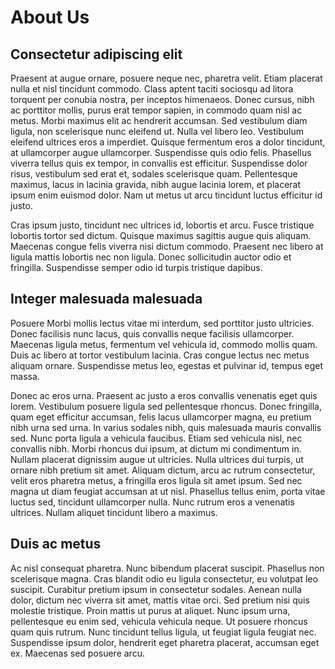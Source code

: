 # About Us

## Consectetur adipiscing elit

Praesent at augue ornare, posuere neque nec, pharetra velit. Etiam placerat nulla et nisl tincidunt commodo. Class aptent taciti sociosqu ad litora torquent per conubia nostra, per inceptos himenaeos. Donec cursus, nibh ac porttitor mollis, purus erat tempor sapien, in commodo quam nisl ac metus. Morbi maximus elit ac hendrerit accumsan. Sed vestibulum diam ligula, non scelerisque nunc eleifend ut. Nulla vel libero leo. Vestibulum eleifend ultrices eros a imperdiet. Quisque fermentum eros a dolor tincidunt, at ullamcorper augue ullamcorper. Suspendisse quis odio felis. Phasellus viverra tellus quis ex tempor, in convallis est efficitur. Suspendisse dolor risus, vestibulum sed erat et, sodales scelerisque quam. Pellentesque maximus, lacus in lacinia gravida, nibh augue lacinia lorem, et placerat ipsum enim euismod dolor. Nam ut metus ut arcu tincidunt luctus efficitur id justo.

Cras ipsum justo, tincidunt nec ultrices id, lobortis et arcu. Fusce tristique lobortis tortor sed dictum. Quisque maximus sagittis augue quis aliquam. Maecenas congue felis viverra nisi dictum commodo. Praesent nec libero at ligula mattis lobortis nec non ligula. Donec sollicitudin auctor odio et fringilla. Suspendisse semper odio id turpis tristique dapibus.

## Integer malesuada malesuada

Posuere Morbi mollis lectus vitae mi interdum, sed porttitor justo ultricies. Donec facilisis nunc lacus, quis convallis neque facilisis ullamcorper. Maecenas ligula metus, fermentum vel vehicula id, commodo mollis quam. Duis ac libero at tortor vestibulum lacinia. Cras congue lectus nec metus aliquam ornare. Suspendisse metus leo, egestas et pulvinar id, tempus eget massa.

Donec ac eros urna. Praesent ac justo a eros convallis venenatis eget quis lorem. Vestibulum posuere ligula sed pellentesque rhoncus. Donec fringilla, quam eget efficitur accumsan, felis lacus ullamcorper magna, eu pretium nibh urna sed urna. In varius sodales nibh, quis malesuada mauris convallis sed. Nunc porta ligula a vehicula faucibus. Etiam sed vehicula nisl, nec convallis nibh. Morbi rhoncus dui ipsum, at dictum mi condimentum in. Nullam placerat dignissim augue ut ultricies. Nulla ultrices dui turpis, ut ornare nibh pretium sit amet. Aliquam dictum, arcu ac rutrum consectetur, velit eros pharetra metus, a fringilla eros ligula sit amet ipsum. Sed nec magna ut diam feugiat accumsan at ut nisl. Phasellus tellus enim, porta vitae luctus sed, tincidunt ullamcorper nulla. Nunc rutrum eros a venenatis ultrices. Nullam aliquet tincidunt libero a maximus.

## Duis ac metus

Ac nisl consequat pharetra. Nunc bibendum placerat suscipit. Phasellus non scelerisque magna. Cras blandit odio eu ligula consectetur, eu volutpat leo suscipit. Curabitur pretium ipsum in consectetur sodales. Aenean nulla dolor, dictum nec viverra sit amet, mattis vitae orci. Sed pretium nisi quis molestie tristique. Proin mattis ut purus at aliquet. Nunc ipsum urna, pellentesque eu enim sed, vehicula vehicula neque. Ut posuere rhoncus quam quis rutrum. Nunc tincidunt tellus ligula, ut feugiat ligula feugiat nec. Suspendisse ipsum dolor, hendrerit eget pharetra placerat, accumsan eget ex. Maecenas sed posuere arcu.
